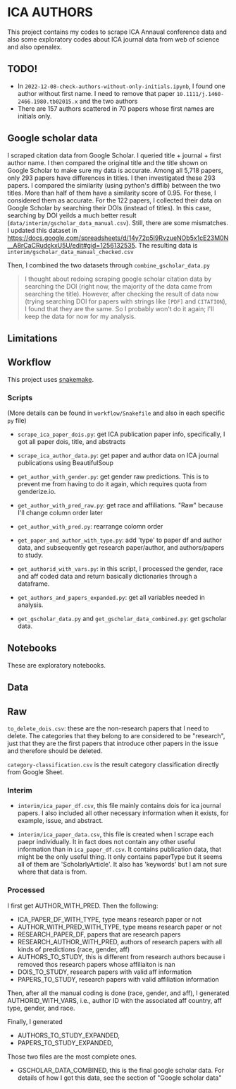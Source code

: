 # ICA AUTHORS

This project contains my codes to scrape ICA Annaual conference data and also some exploratory codes about ICA journal data from web of science and also openalex. 

## TODO!

- In `2022-12-08-check-authors-without-only-initials.ipynb`, I found one author without first name. I need to remove that paper `10.1111/j.1460-2466.1980.tb02015.x` and the two authors
- There are 157 authors scattered in 70 papers whose first names are initials only.

## Google scholar data

I scraped citation data from Google Scholar. I queried title + journal + first author name. I then compared the original title and the title shown on Google Scholar to make sure my data is accurate. Among all 5,718 papers, only 293 papers have differences in titles. I then investigated these 293 papers. I compared the similarity (using python's difflib) between the two titles. More than half of them have a similarity score of 0.95. For these, I considered them as accurate. For the 122 papers, I collected their data on Google Scholar by searching their DOIs (instead of titles). In this case, searching by DOI yeilds a much better result (`data/interim/gscholar_data_manual.csv`). Still, there are some mismatches. I updated this dataset in https://docs.google.com/spreadsheets/d/14y72p5I9RvzueNOb5x1cE23M0N__A8rCaCRudckxU5U/edit#gid=1256132535. The resulting data is `interim/gscholar_data_manual_checked.csv`

Then, I combined the two datasets through `combine_gscholar_data.py`

>I thought about redoing scraping google scholar citation data by searching the DOI (right now, the majority of the data came from searching the title). However, after checking the result of data now (trying searching DOI for papers with strings like `[PDF]` and `CITATION`), I found that they are the same. So I probably won't do it again; I'll keep the data for now for my analysis.   

## Limitations 

## Workflow

This project uses [snakemake](https://github.com/hongtaoh/snakemake-tutorial).
 
### Scripts

(More details can be found in `workflow/Snakefile` and also in each specific `py` file)

- `scrape_ica_paper_dois.py`: get ICA publication paper info, specifically, I got all paper dois, title, and abstracts

- `scrape_ica_author_data.py`: get paper and author data on ICA journal publications using BeautifulSoup

- `get_author_with_gender.py`: get gender raw predictions. This is to prevent me from having to do it again, which requires quota from genderize.io.

- `get_author_with_pred_raw.py`: get race and affiliations. "Raw" because I'll change column order later

- `get_author_with_pred.py`: rearrange colomn order

- `get_paper_and_author_with_type.py`: add 'type' to paper df and author data, and subsequently get research paper/author, and authors/papers to study. 

- `get_authorid_with_vars.py`: in this script, I processed the gender, race and aff coded data
and return basically dictionaries through a dataframe. 

- `get_authors_and_papers_expanded.py`: get all variables needed in analysis.

- `get_gscholar_data.py` and `get_gscholar_data_combined.py`: get gscholar data.

## Notebooks

These are exploratory notebooks. 

## Data

## Raw

`to_delete_dois.csv`: these are the non-research papers that I need to delete. The categories that they belong to are considered to be "research", just that they are the first papers that introduce other papers in the issue and therefore should be deleted. 

`category-classification.csv` is the result category classification directly from Google Sheet. 

### Interim

- `interim/ica_paper_df.csv`, this file mainly contains dois for ica journal papers. I also included all other necessary information when it exists, for example, issue, and abstract. 

- `interim/ica_paper_data.csv`, this file is created when I scrape each paepr individually. It in fact does not contain any other useful information than in `ica_paper_df.csv`. It contains publication data, that might be the only useful thing. It only contains paperType but it seems all of them are 'ScholarlyArticle'. It also has 'keywords' but I am not sure where that data is from. 

### Processed

I first get AUTHOR_WITH_PRED. Then the following:

- ICA_PAPER_DF_WITH_TYPE, type means research paper or not
- AUTHOR_WITH_PRED_WITH_TYPE, type means research paper or not
- RESEARCH_PAPER_DF, papers that are research papers
- RESEARCH_AUTHOR_WITH_PRED, authors of research papers with all kinds of predictions (race, gender, aff)
- AUTHORS_TO_STUDY, this is different from research authors because i removed thos research papers whose affiliaiton is nan
- DOIS_TO_STUDY, research papers with valid aff information
- PAPERS_TO_STUDY, research papers with valid affiliation information

Then, after all the manual coding is done (race, gender, and aff), I generated AUTHORID_WITH_VARS, i.e., author ID with the associated aff country, aff type, gender, and race. 

Finally, I generated

- AUTHORS_TO_STUDY_EXPANDED,
- PAPERS_TO_STUDY_EXPANDED,

Those two files are the most complete ones. 

- GSCHOLAR_DATA_COMBINED, this is the final google scholar data. For details of how I got this data, see the section of "Google scholar data"



